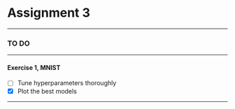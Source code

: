 # Assignment 3
---

### TO DO
---
#### Exercise 1, MNIST
- [ ] Tune hyperparameters thoroughly
- [x] Plot the best models
---


